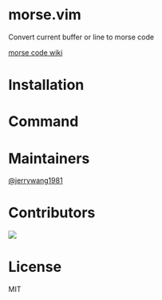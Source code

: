 # morse.vim
Convert current buffer or line to morse code

[morse code wiki](https://en.wikipedia.org/wiki/Morse_code)

# Installation

# Command

# Maintainers
[@jerrywang1981](https://github.com/jerrywang1981)

# Contributors
[![](https://github.com/jerrywang1981.png?size=50)](https://github.com/jerrywang1981)

# License

MIT

